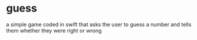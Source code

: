 # guess
a simple game coded in swift that asks the user to guess a number and tells them whether they were right or wrong

